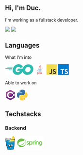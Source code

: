 ## Hi, I'm Duc.

I'm working as a fullstack developer.

<div class="half">
  <a href="https://github.com/QC-L"><img src="https://github-readme-stats.vercel.app/api?username=tminhduc2811&title_color=1abc9c&icon_color=1abc9c&text_color=798795&bg_color=2c3e50"></img></a>
  <a href="https://github.com/QC-L"><img src="https://github-readme-stats.vercel.app/api/top-langs/?username=tminhduc2811&hide=Objective-C,shell,swift&title_color=1abc9c&icon_color=1abc9c&text_color=798795&bg_color=2c3e50" height="195"></img></a>
</div>

## Languages

What I'm into

<code><img height="35" src="https://raw.githubusercontent.com/tminhduc2811/tminhduc2811/main/images/go.svg"></code>
<code><img height="35" src="https://raw.githubusercontent.com/tminhduc2811/tminhduc2811/main/images/java.svg"></code>
<code><img height="35" src="https://raw.githubusercontent.com/tminhduc2811/tminhduc2811/main/images/javascript.svg"></code>
<code><img height="35" src="https://raw.githubusercontent.com/tminhduc2811/tminhduc2811/main/images/typescript.svg"></code>

Able to work on

<code><img height="35" src="https://raw.githubusercontent.com/tminhduc2811/tminhduc2811/main/images/csharp.svg"></code>
<code><img height="35" src="https://raw.githubusercontent.com/tminhduc2811/tminhduc2811/main/images/python.svg"></code>

## Techstacks

### Backend
<code><img height="45" src="https://raw.githubusercontent.com/tminhduc2811/tminhduc2811/main/images/gin.png"></code>
<code><img height="45" src="https://raw.githubusercontent.com/tminhduc2811/tminhduc2811/main/images/spring.svg"></code>
